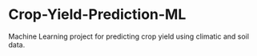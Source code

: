 # Crop-Yield-Prediction-ML
Machine Learning project for predicting crop yield using climatic and soil data.
